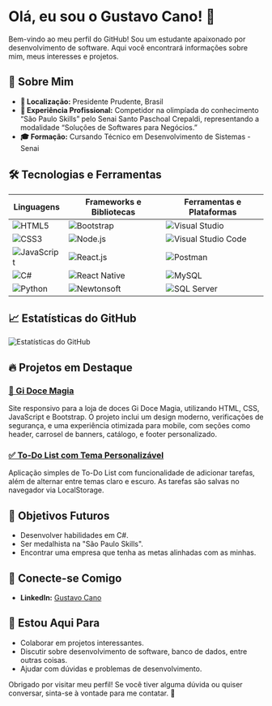 # Olá, eu sou o Gustavo Cano! 👋

Bem-vindo ao meu perfil do GitHub! Sou um estudante apaixonado por desenvolvimento de software. Aqui você encontrará informações sobre mim, meus interesses e projetos.

## 🚀 Sobre Mim

- **📍 Localização:** Presidente Prudente, Brasil
- **💼 Experiência Profissional:** Competidor na olimpíada do conhecimento “São Paulo Skills” pelo Senai Santo Paschoal Crepaldi, representando a modalidade “Soluções de Softwares para Negócios.”
- **🎓 Formação:** Cursando Técnico em Desenvolvimento de Sistemas - Senai

## 🛠️ Tecnologias e Ferramentas

| Linguagens               | Frameworks e Bibliotecas       | Ferramentas e Plataformas       |
|-------------------------|---------------------------------|----------------------------------|
| ![HTML5](https://img.shields.io/badge/HTML5-E34F26?style=flat-square&logo=html5&logoColor=white)   | ![Bootstrap](https://img.shields.io/badge/Bootstrap-563D7C?style=flat-square&logo=bootstrap&logoColor=white) | ![Visual Studio](https://img.shields.io/badge/Visual%20Studio-5C2D91?style=flat-square&logo=visualstudio&logoColor=white)  |
| ![CSS3](https://img.shields.io/badge/CSS3-1572B6?style=flat-square&logo=css3&logoColor=white)       | ![Node.js](https://img.shields.io/badge/Node.js-339933?style=flat-square&logo=nodedotjs&logoColor=white) | ![Visual Studio Code](https://img.shields.io/badge/Visual%20Studio%20Code-007ACC?style=flat-square&logo=visualstudiocode&logoColor=white) |
| ![JavaScript](https://img.shields.io/badge/JavaScript-F7DF1E?style=flat-square&logo=javascript&logoColor=black) | ![React.js](https://img.shields.io/badge/React.js-61DAFB?style=flat-square&logo=react&logoColor=black) | ![Postman](https://img.shields.io/badge/Postman-FF6C37?style=flat-square&logo=postman&logoColor=white) |
| ![C#](https://img.shields.io/badge/C%23-239120?style=flat-square&logo=csharp&logoColor=white)       | ![React Native](https://img.shields.io/badge/React%20Native-61DAFB?style=flat-square&logo=react&logoColor=black) | ![MySQL](https://img.shields.io/badge/MySQL-4479A1?style=flat-square&logo=mysql&logoColor=white) |
| ![Python](https://img.shields.io/badge/Python-3776AB?style=flat-square&logo=python&logoColor=white)  | ![Newtonsoft](https://img.shields.io/badge/Newtonsoft-00A6D6?style=flat-square&logo=nuget&logoColor=white) | ![SQL Server](https://img.shields.io/badge/SQL%20Server-CC2927?style=flat-square&logo=microsoftsqlserver&logoColor=white) |

## 📈 Estatísticas do GitHub

![Estatísticas do GitHub](https://github-readme-stats.vercel.app/api?username=GCano08&show_icons=true&theme=dark)

## 🔥 Projetos em Destaque
### [🍭 Gi Doce Magia](https://github.com/GCano08/gi-doce-magia)
Site responsivo para a loja de doces Gi Doce Magia, utilizando HTML, CSS, JavaScript e Bootstrap. O projeto inclui um design moderno, verificações de segurança, e uma experiência otimizada para mobile, com seções como header, carrosel de banners, catálogo, e footer personalizado.

### [✅ To-Do List com Tema Personalizável](https://gcano08.github.io/To-Do-List/)
Aplicação simples de To-Do List com funcionalidade de adicionar tarefas, além de alternar entre temas claro e escuro. As tarefas são salvas no navegador via LocalStorage.

## 🎯 Objetivos Futuros

- Desenvolver habilidades em C#.
- Ser medalhista na "São Paulo Skills".
- Encontrar uma empresa que tenha as metas alinhadas com as minhas.

## 🤝 Conecte-se Comigo

- **LinkedIn:** [Gustavo Cano](https://www.linkedin.com/in/gustavo-cano-0b99a827a/)

## 💬 Estou Aqui Para

- Colaborar em projetos interessantes.
- Discutir sobre desenvolvimento de software, banco de dados, entre outras coisas.
- Ajudar com dúvidas e problemas de desenvolvimento.

Obrigado por visitar meu perfil! Se você tiver alguma dúvida ou quiser conversar, sinta-se à vontade para me contatar. 🚀
